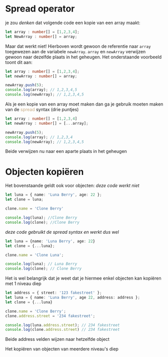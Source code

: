 # Spread operator
je zou *denken* dat volgende code een kopie van een array maakt:
```ts
let array : number[] = [1,2,3,4];
let NewArray : number[] = array;
```

Maar dat werkt niet! Hierboven wordt gewoon de referentie naar `array` toegewezen aan de variabele `newArray`. `array` en `newArray` verwijzen gewoon naar dezelfde plaats in het geheugen. Het onderstaande voorbeeld toont dit aan:
```ts
let array : number[] = [1,2,3,4];
let newArray : number[] = array;

newArray.push(5);
console.log(array); // 1,2,3,4,5
console.log(newArray); // 1,2,3,4,5
```

Als je een kopie van een array moet maken dan ga je gebruik moeten maken van de <span style="color:#c8ab83;">spread</span> syntax (drie puntjes)
```ts
let array : number[] = [1,2,3,4]
let newArray : number[] = [...array];

newArray.push(5);
console.log(array); // 1,2,3,4
console.log(newArray); // 1,2,3,4,5
```

Beide verwijzen nu naar een aparte plaats in het geheugen

# Objecten kopiëren
Het bovenstaande geldt ook voor objecten:
*deze code werkt niet*
```ts
let luna = { name: 'Luna Berry', age: 22 };
let clone = luna;

clone.name = 'Clone Berry'

console.log(luna); //Clone Berry
console.log(clone); //Clone Berry
```

*deze code gebruikt de spread syntax en werkt dus wel*
```ts
let luna = {name: 'Luna Berry', age: 22}
let clone = {...luna};

clone.name = 'Clone Luna';

console.log(luna); // Luna Berry
console.log(clone); // Clone Berry
```

Het is wel belangrijk dat je weet dat je hiermee enkel objecten kan kopiëren met 1 niveau diep
```ts
let address = { street: '123 fakestreet' };
let luna = { name: 'Luna Berry', age 22, address: address };
let clone = {...luna}

clone.name = 'Clone Berry';
clone.address.street = '234 fakestreet';

console.log(luna.address.street); // 234 fakestreet
console.log(clone.address.street) // 234 fakestreet
```

Beide address velden wijzen naar hetzelfde object

Het kopiëren van objecten van meerdere niveau's diep